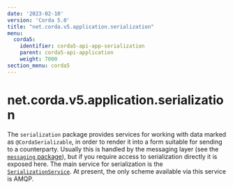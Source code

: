 ```yaml
---
date: '2023-02-10'
version: 'Corda 5.0'
title: "net.corda.v5.application.serialization"
menu:
  corda5:
    identifier: corda5-api-app-serialization
    parent: corda5-api-application
    weight: 7000
section_menu: corda5
---
```

# net.corda.v5.application.serialization
The `serialization` package provides services for working with data marked as `@CordaSerializable`, in order to render it into a form suitable for sending to a counterparty. Usually this is handled by the messaging layer (see the <a href="messaging.md">`messaging` package</a>), but if you require access to serialization directly it is exposed here. The main service for serialization is the <a href="../../../../../../api-ref/corda/5.0-beta/java/net/corda/v5/application/serialization/SerializationService.html" target="_blank">`SerializationService`</a>. At present, the only scheme available via this service is AMQP.

